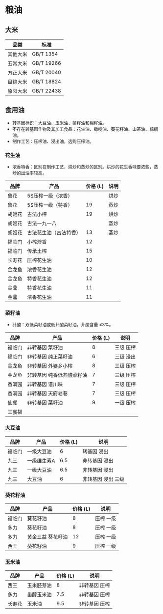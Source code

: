 # 粮油

## 大米

| 品类     | 标准       |
| -------- | ---------- |
| 其他大米 | GB/T 1354  |
| 五常大米 | GB/T 19266 |
| 方正大米 | GB/T 20040 |
| 盘锦大米 | GB/T 18824 |
| 原阳大米 | GB/T 22438 |

## 食用油

- 转基因标识：大豆油、玉米油、菜籽油和棉籽油。
- 不存在转基因作物及其加工食品：花生油、橄榄油、葵花籽油、山茶油、棕榈油。
- 制作工艺：压榨油、浸出油，选购压榨油。

### 花生油

- 浓香特香：区别在制作工艺，烘炒和蒸炒的区别。烘炒的花生香味要浓些，蒸炒的出油率较高。

| 品牌   | 产品                   | 价格 (L) | 说明 |
| ------ | ---------------------- | -------- | ---- |
| 鲁花   | 5S压榨一级（浓香）     |          | 烘炒 |
| 鲁花   | 5S压榨一级（特香）     | 19       | 蒸炒 |
| 胡姬花 | 古法小榨               | 19       | 烘炒 |
| 胡姬花 | 古法一九一八           |          | 蒸炒 |
| 胡姬花 | 古法花生油（古法特香） | 13       | 蒸炒 |
| 福临门 | 小榨炒香               | 12       |      |
| 福临门 | 传承土榨               | 15       |      |
| 长寿花 | 压榨花生油             | 10       |      |
| 金龙鱼 | 浓香花生油             | 12       |      |
| 金龙鱼 | 特香花生油             | 12       |      |
| 金鼎   | 特香花生油             | 11       |      |
| 金鼎   | 浓香花生油             | 11       |      |

### 菜籽油

- 芥酸：双低菜籽油或低芥酸菜籽油，芥酸含量 ≤3%。

| 品牌   | 产品                      | 价格 (L) | 说明      |
| ------ | ------------------------- | -------- | --------- |
| 福临门 | 非转基因 菜籽油           | 8        | 三级 压榨 |
| 福临门 | 非转基因 纯正菜籽油       | 6        | 三级 浸出 |
| 金龙鱼 | 非转基因 外婆乡小榨       | 8        | 三级 压榨 |
| 金龙鱼 | 非转基因 纯香低芥酸菜籽油 | 7        | 三级 压榨 |
| 香满园 | 非转基因 谱川味           | 7        | 三级 压榨 |
| 香满园 | 非转基因 天府老巷         | 7        | 三级 压榨 |
| 仙餐   | 非转基因 菜籽油           | 9        | 一级 压榨 |
| 三餐福 |                           |          |           |

### 大豆油

| 品牌   | 产品        | 价格 (L) | 说明               |
| ------ | ----------- | -------- | ------------------ |
| 福临门 | 一级大豆油  | 6        | 转基因 浸出        |
| 九三   | 一级维生素A | 6.5      | 非转基因 浸出      |
| 九三   | 一级大豆油  | 6.5      | 非转基因 浸出      |
| 九三   | 大豆油      | 6        | 非转基因 浸出 三级 |

### 葵花籽油

| 品牌   | 产品        | 价格 (L) | 说明               |
| ---- | ---- | ---- | ---- |
| 福临门 | 葵花籽油 | 8 | 压榨 一级 |
| 多力 | 葵花籽油 | 8 | 压榨 一级 |
| 多力 | 黄金三益 葵花籽油 | 12 | 压榨 一级 |
| 西王 | 葵花籽油 | 9 | 压榨 一级 |

### 玉米油

| 品牌   | 产品        | 价格 (L) | 说明               |
| ---- | ---- | ---- | ---- |
| 西王 | 玉米胚芽油 | 8 | 非转基因 压榨 |
| 多力 | 甾醇玉米油 | 7.5 | 非转基因 压榨 |
| 长寿花 | 玉米油 | 9.5 | 非转基因 压榨 |

